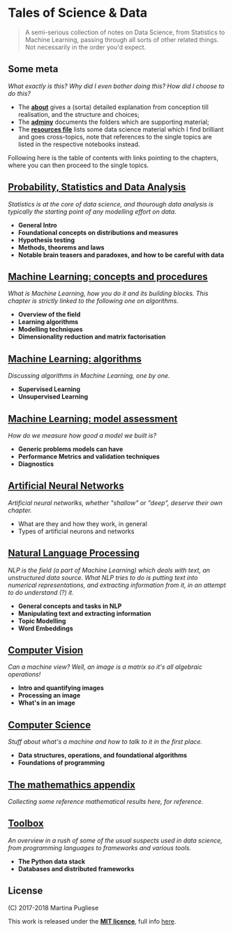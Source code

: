 # Tales of Science & Data

> A semi-serious collection of notes on Data Science, from Statistics to Machine Learning, passing through all sorts of other related things. Not necessarily in the order you'd expect.


## Some meta
 
*What exactly is this? Why did I even bother doing this? How did I choose to do this?*

* The [**about**](about.md) gives a (sorta) detailed explanation from conception till realisation, and the structure and choices;
* The [**adminy**](adminy.md) documents the folders which are supporting material;
* The [**resources file**](resources.md) lists some data science material which I find brilliant and goes cross-topics, note that references to the single topics are listed in the respective notebooks instead.

Following here is the table of contents with links pointing to the chapters, where you can then proceed to the single topics.


## [Probability, Statistics and Data Analysis](prob-stats-data-analysis/README.md)

*Statistics is at the core of data science, and thourough data analysis is typically the starting point of any modelling effort on data.*

* **General Intro**
* **Foundational concepts on distributions and measures**
* **Hypothesis testing**
* **Methods, theorems and laws**
* **Notable brain teasers and paradoxes, and how to be careful with data**


## [Machine Learning: concepts and procedures](ml-procedures/README.md)

*What is Machine Learning, how you do it and its building blocks. This chapter is strictly linked to the following one on algorithms.*

* **Overview of the field**
* **Learning algorithms**
* **Modelling techniques**
* **Dimensionality reduction and matrix factorisation**


## [Machine Learning: algorithms](ml-algorithms/README.md)

*Discussing algorithms in Machine Learning, one by one.*

* **Supervised Learning**
* **Unsupervised Learning**


## [Machine Learning: model assessment](ml-assessment/README.md)

*How do we measure how good a model we built is?*

* **Generic problems models can have**
* **Performance Metrics and validation techniques**
* **Diagnostics**


## [Artificial Neural Networks](neural-nets/README.md)

*Artificial neural networlks, whether "shallow" or "deep", deserve their own chapter.*

* What are they and how they work, in general
* Types of artificial neurons and networks


## [Natural Language Processing](nlp/README.md)

*NLP is the field (a part of Machine Learning) which deals with text, an unstructured data source. What NLP tries to do is putting text into numerical representations, and extracting information from it, in an attempt to do understand (?) it.*

* **General concepts and tasks in NLP**
* **Manipulating text and extracting information**
* **Topic Modelling**
* **Word Embeddings**


## [Computer Vision](cv/README.md)

*Can a machine view? Well, an image is a matrix so it's all algebraic operations!*

* **Intro and quantifying images**
* **Processing an image**
* **What's in an image**


## [Computer Science](cs/README.md)

*Stuff about what's a machine and how to talk to it in the first place.*

* **Data structures, operations, and foundational algorithms**
* **Foundations of programming**


## [The mathemathics appendix](maths/README.md)

*Collecting some reference mathematical results here, for reference.*


## [Toolbox](toolbox/README.md)

*An overview in a rush of some of the usual suspects used in data science, from programming languages to frameworks and various tools.*

* **The Python data stack**
* **Databases and distributed frameworks**





## License

(C) 2017-2018 Martina Pugliese

This work is released under the [**MIT licence**](https://opensource.org/licenses/MIT), full info [here](LICENSE.md).
